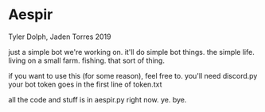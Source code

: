 # Aespir
Tyler Dolph, Jaden Torres 2019

just a simple bot we're working on. it'll do simple bot things. the simple life.
living on a small farm. fishing. that sort of thing.

if you want to use this (for some reason), feel free to.
you'll need discord.py 
your bot token goes in the first line of token.txt

all the code and stuff is in aespir.py right now. ye. bye.
